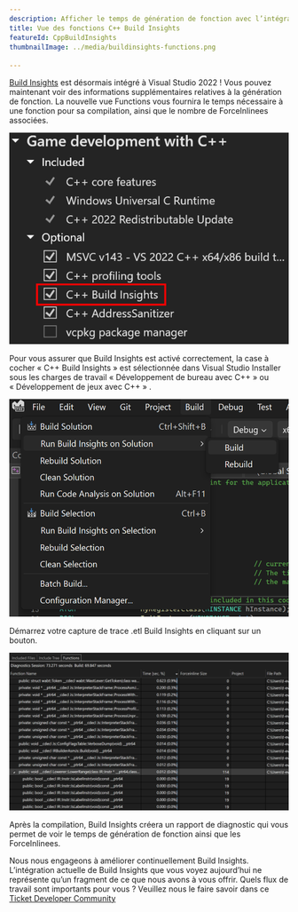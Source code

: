 ```yaml
---
description: Afficher le temps de génération de fonction avec l’intégration de Build Insights
title: Vue des fonctions C++ Build Insights
featureId: CppBuildInsights
thumbnailImage: ../media/buildinsights-functions.png

---
```


[Build Insights](https://devblogs.microsoft.com/cppblog/introducing-c-build-insights/) est désormais intégré à Visual Studio 2022 ! Vous pouvez maintenant voir des informations supplémentaires relatives à la génération de fonction. La nouvelle vue Functions vous fournira le temps nécessaire à une fonction pour sa compilation, ainsi que le nombre de ForceInlinees associées.

![Composant Build Insights](../media/buildinsights-component.png "Composant Build Insights")

Pour vous assurer que Build Insights est activé correctement, la case à cocher « C++ Build Insights » est sélectionnée dans Visual Studio Installer sous les charges de travail « Développement de bureau avec C++ » ou « Développement de jeux avec C++ » .

![Menu Build Insights](../media/buildinsights-menu.png "Menu Build Insights")

Démarrez votre capture de trace .etl Build Insights en cliquant sur un bouton. 

![Exemple Build Insights](../media/buildinsights-functions.png "Exemple Build Insights")

Après la compilation, Build Insights créera un rapport de diagnostic qui vous permet de voir le temps de génération de fonction ainsi que les ForceInlinees.

Nous nous engageons à améliorer continuellement Build Insights. L’intégration actuelle de Build Insights que vous voyez aujourd’hui ne représente qu’un fragment de ce que nous avons à vous offrir. Quels flux de travail sont importants pour vous ? Veuillez nous le faire savoir dans ce [Ticket Developer Community](https://developercommunity.visualstudio.com/t/Have-full-integration-of-Build-Insights/810960)
